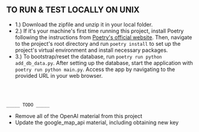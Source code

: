 ## TO RUN & TEST LOCALLY ON UNIX
* 1.) Download the zipfile and unzip it in your local folder.
* 2.) If it's your machine's first time running this project, install Poetry following the instructions from [Poetry's official website](https://python-poetry.org/docs/#installation). Then, navigate to the project's root directory and run `poetry install` to set up the project's virtual environment and install necessary packages.
* 3.) To bootstrap/reset the database, run `poetry run python add_db_data.py`. After setting up the database, start the application with `poetry run python main.py`. Access the app by navigating to the provided URL in your web browser.


<br />
<br />

  

`_____ TODO _____`
  * Remove all of the OpenAI material from this project
  * Update the google_map_api material, including obtaining new key
